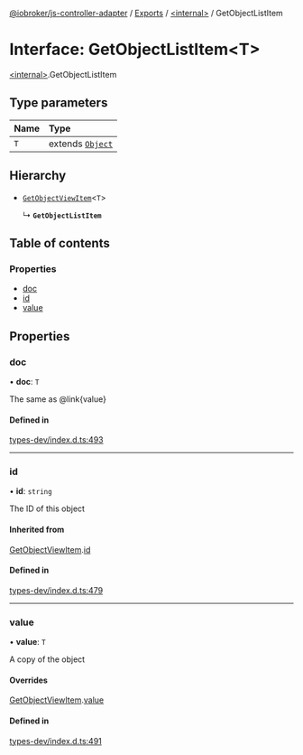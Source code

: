 [@iobroker/js-controller-adapter](../README.md) / [Exports](../modules.md) / [\<internal\>](../modules/internal_.md) / GetObjectListItem

# Interface: GetObjectListItem\<T\>

[\<internal\>](../modules/internal_.md).GetObjectListItem

## Type parameters

| Name | Type |
| :------ | :------ |
| `T` | extends [`Object`](../modules/internal_.md#object) |

## Hierarchy

- [`GetObjectViewItem`](internal_.GetObjectViewItem.md)\<`T`\>

  ↳ **`GetObjectListItem`**

## Table of contents

### Properties

- [doc](internal_.GetObjectListItem.md#doc)
- [id](internal_.GetObjectListItem.md#id)
- [value](internal_.GetObjectListItem.md#value)

## Properties

### doc

• **doc**: `T`

The same as @link{value}

#### Defined in

[types-dev/index.d.ts:493](https://github.com/ioBroker/ioBroker.js-controller/blob/14a872375/packages/types-dev/index.d.ts#L493)

___

### id

• **id**: `string`

The ID of this object

#### Inherited from

[GetObjectViewItem](internal_.GetObjectViewItem.md).[id](internal_.GetObjectViewItem.md#id)

#### Defined in

[types-dev/index.d.ts:479](https://github.com/ioBroker/ioBroker.js-controller/blob/14a872375/packages/types-dev/index.d.ts#L479)

___

### value

• **value**: `T`

A copy of the object

#### Overrides

[GetObjectViewItem](internal_.GetObjectViewItem.md).[value](internal_.GetObjectViewItem.md#value)

#### Defined in

[types-dev/index.d.ts:491](https://github.com/ioBroker/ioBroker.js-controller/blob/14a872375/packages/types-dev/index.d.ts#L491)

